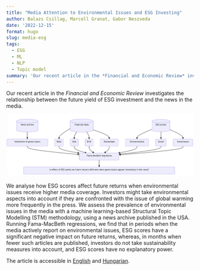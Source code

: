 ```yaml
---
title: "Media Attention to Environmental Issues and ESG Investing"
author: Balazs Csillag, Marcell Granat, Gabor Neszveda
date: '2022-12-15'
format: hugo
slug: media-esg
tags: 
  - ESG
  - ML
  - NLP
  - Topic model
summary: 'Our recent article in the *Financial and Economic Review* investigates the relationship between the future return of ESG investment and the news in the media.'
---
```




Our recent article in the *Financial and Economic Review* investigates the relationship between the future yield of ESG investment and the news in the media.

<img src="index_files/figure-html/mermaid.png" width="1002" />

We analyse how ESG scores affect future returns when environmental issues receive higher media coverage. Investors might take environmental aspects into account if they are confronted with the issue of global warming more frequently in the press. We assess the prevalence of environmental issues in the media with a machine learning-based Structural Topic Modelling (STM) methodology, using a news archive published in the USA. Running Fama-MacBeth regressions, we find that in periods when the media actively report on environmental issues, ESG scores have a significant negative impact on future returns, whereas, in months when fewer such articles are published, investors do not take sustainability measures into account, and ESG scores have no explanatory power.

The article is accessible in [English](https://en-hitelintezetiszemle.mnb.hu/letoltes/fer-21-4-st5-csillag-granat-neszveda.pdf) and [Hungarian](https://hitelintezetiszemle.mnb.hu/letoltes/hsz-21-4-t5-csillag-granat-neszveda.pdf).
